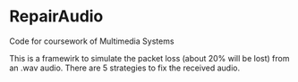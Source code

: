 # RepairAudio
Code for coursework of Multimedia Systems

This is a framewirk to simulate the packet loss (about 20% will be lost) from an .wav audio. 
There are 5 strategies to fix the received audio.
